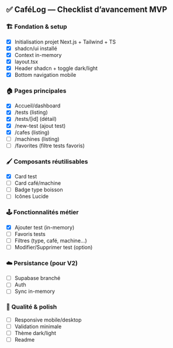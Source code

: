 ## ✅ CaféLog — Checklist d’avancement MVP

### 🏗️ Fondation & setup
- [x] Initialisation projet Next.js + Tailwind + TS
- [x] shadcn/ui installé
- [x] Context in-memory
- [x] layout.tsx
- [x] Header shadcn + toggle dark/light
- [x] Bottom navigation mobile

### 🏠 Pages principales
- [x] Accueil/dashboard
- [x] /tests (listing)
- [x] /tests/[id] (détail)
- [x] /new-test (ajout test)
- [x] /cafes (listing)
- [ ] /machines (listing)
- [ ] /favorites (filtre tests favoris)

### 🖌️ Composants réutilisables
- [x] Card test
- [ ] Card café/machine
- [ ] Badge type boisson
- [ ] Icônes Lucide

### 🕹️ Fonctionnalités métier
- [x] Ajouter test (in-memory)
- [ ] Favoris tests
- [ ] Filtres (type, café, machine…)
- [ ] Modifier/Supprimer test (option)

### ☁️ Persistance (pour V2)
- [ ] Supabase branché
- [ ] Auth
- [ ] Sync in-memory

### 🧪 Qualité & polish
- [ ] Responsive mobile/desktop
- [ ] Validation minimale
- [ ] Thème dark/light
- [ ] Readme
